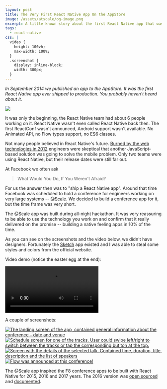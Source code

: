 ```yaml
---
layout: post
title: The Very First React Native App On the AppStore
image: /assets/atscale/og-image.png
excerpt: A little known story about the first React Native app that was published on the AppStore.
tags:
  - react-native
css: |
  video {
    height: 100vh;
    max-width: 100%;
  }
  .screenshot {
    display: inline-block;
    width: 300px;
  }
---
```


_In September 2014 we published an app to the AppStore. It was the first React Native app ever shipped to production. You probably haven't heard about it._

<img src="/assets/atscale/og-image.png">

It was only the beginning, the React Native team had about 6 people working on it. React Native wasn't even called React Native back then. The first ReactConf wasn't announced, Android support wasn't available. No Animated API, no Flow types support, no ES6 classes.

Not many people believed in React Native's future. [Burned by the web technologies in 2012](https://techcrunch.com/2012/09/11/mark-zuckerberg-our-biggest-mistake-with-mobile-was-betting-too-much-on-html5/) engineers were skeptical that another JavaScript-based solution was going to solve the mobile problem. Only two teams were using React Native, but their release dates were still far out.

At Facebook we often ask

> What Would You Do, If You Weren't Afraid?

For us the answer then was to "ship a React Native app". Around that time Facebook was scheduled to hold a conference for engineers working on very large systems -- [@Scale](https://atscaleconference.com/). We decided to build a conference app for it, but the time frame was very short.

The @Scale app was built during all-night hackathon. It was very reassuring to be able to use the technology you work on and confirm that it really delivered on the promise -- building a native feeling apps in 10% of the time.

As you can see on the screenshots and the video below, we didn't have designers. Fortunately the [Sketch](https://www.sketchapp.com/) app existed and I was able to steal some styles and colors from the official website.

Video demo (notice the easter egg at the end):

<video controls>
  <source src="/assets/atscale/demo.mp4" type="video/mp4">
</video>

A couple of screenshots:

<a href="/assets/atscale/screen01.png">
  <img class="screenshot" src="/assets/atscale/screen01.png" alt="The landing screen of the app, contained general information about the conference – date and venue">
</a>
<a href="/assets/atscale/screen02.png">
  <img class="screenshot" src="/assets/atscale/screen02.png" alt="Schedule screen for one of the tracks. User could swipe left/right to switch between the tracks or tap the corresponding but
ton at the top."></a>
<a href="/assets/atscale/screen03.png">
  <img class="screenshot" src="/assets/atscale/screen03.png" alt="Screen with the details of the selected talk. Contained time, duration, title, description and the list of speakers">
</a>
<a href="/assets/atscale/screen04.png">
  <img class="screenshot" src="/assets/atscale/screen04.png" alt="Flow was announced at this conference!">
</a>

The @Scale app inspired the F8 conference apps to be built with React Native for 2015, 2016 and 2017 years. The 2016 version was [open sourced](https://github.com/fbsamples/f8app) and [documented](http://makeitopen.com/).
